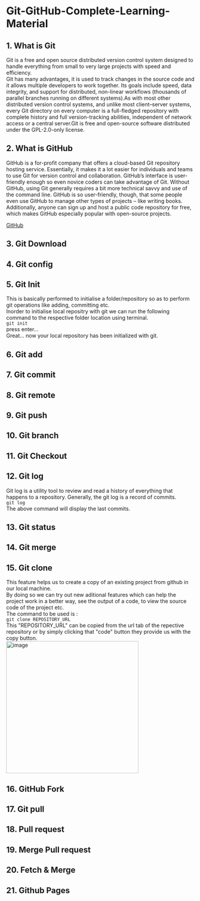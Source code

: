 # Git-GitHub-Complete-Learning-Material

## 1. What is Git

Git is a free and open source distributed version control system designed to handle everything from small to very large projects with speed and efficiency.<br>
Git has many advantages, it is used to track changes in the source code and it allows multiple developers to work together. Its goals include speed, data integrity, and support for distributed, non-linear workflows (thousands of parallel branches running on different systems).As with most other distributed version control systems, and unlike most client–server systems, every Git directory on every computer is a full-fledged repository with complete history and full version-tracking abilities, independent of network access or a central server.Git is free and open-source software distributed under the GPL-2.0-only license.

## 2. What is GitHub

GitHub is a for-profit company that offers a cloud-based Git repository hosting service. Essentially, it makes it a lot easier for individuals and teams to use Git for version control and collaboration.
GitHub’s interface is user-friendly enough so even novice coders can take advantage of Git. Without GitHub, using Git generally requires a bit more technical savvy and use of the command line.
GitHub is so user-friendly, though, that some people even use GitHub to manage other types of projects – like writing books.
Additionally, anyone can sign up and host a public code repository for free, which makes GitHub especially popular with open-source projects.

[GitHub](https://github.com/)

## 3. Git Download

## 4. Git config

## 5. Git Init

This is basically performed to initialise a folder/repository so as to perform git operations like adding, committing etc.<br>
Inorder to initialise local repositry with git we can run the following command to the respective folder location using terminal.<br>
      ```
      git init
      ```<br>
press enter...<br>
Great... now your local repository has been initialized with git.

## 6. Git add

## 7. Git commit 

## 8. Git remote

## 9. Git push

## 10. Git branch

## 11. Git Checkout

## 12. Git log

Git log is a utility tool to review and read a history of everything that happens to a repository. Generally, the git log is a record of commits.<br>
```git log``` <br>
The above command will display the last commits.

## 13. Git status

## 14. Git merge

## 15. Git clone

This feature helps us to create a copy of an existing project from github  in our local machine. <br>
By doing so we can try out new aditional features which can help the project work in a better way, see the output of a code, to view the source code of the project etc.<br>
The command to be used is :<br>
```git clone REPOSITORY_URL``` <br>
This "REPOSITORY_URL" can be copied from the url tab of the repective repository or by simply clicking that "code" button they provide us with the copy button.<br>
<img width="354" alt="image" src="https://user-images.githubusercontent.com/75477017/153696270-27381fba-2bd5-4b5c-9335-3e6d4bf7d741.png">





## 16. GitHub Fork

## 17. Git pull

## 18. Pull request

## 19. Merge Pull request

## 20. Fetch & Merge

## 21. Github Pages



